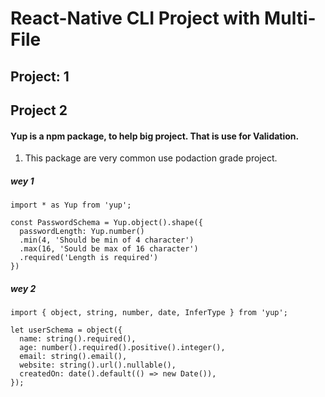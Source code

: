# React-Native CLI Project with Multi-File

## Project: 1
## Project 2

#### Yup is a npm package, to help big project. That is use for Validation. 

1. This package are very common use podaction grade project.

##### wey 1
```
import * as Yup from 'yup';

const PasswordSchema = Yup.object().shape({
  passwordLength: Yup.number()
  .min(4, 'Should be min of 4 character')
  .max(16, 'Sould be max of 16 character')
  .required('Length is required')
})
```

##### wey 2
```
import { object, string, number, date, InferType } from 'yup';

let userSchema = object({
  name: string().required(),
  age: number().required().positive().integer(),
  email: string().email(),
  website: string().url().nullable(),
  createdOn: date().default(() => new Date()),
});
```